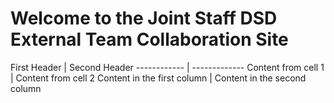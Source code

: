 <h1>Welcome to the Joint Staff DSD External Team Collaboration Site</h1>
First Header | Second Header
------------ | -------------
Content from cell 1 | Content from cell 2
Content in the first column | Content in the second column
